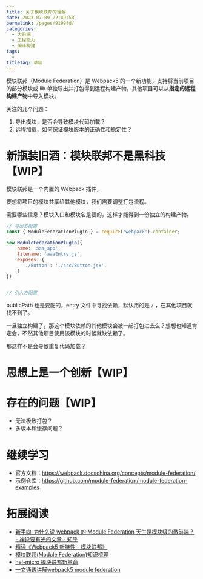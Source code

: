 ```yaml
---
title: 关于模块联邦的理解
date: 2023-07-09 22:49:58
permalink: /pages/9199fd/
categories: 
  - 大前端
  - 工程能力
  - 编译构建
tags: 
  - 
titleTag: 草稿
---
```


模块联邦（Module Federation）是 Webpack5 的一个新功能，支持将当前项目的部分模块或 lib 单独导出并打包得到远程构建产物，其他项目可以从**指定的远程构建产物**中导入模块。

<!-- more -->

关注的几个问题：
1. 导出模块，是否会导致模块代码加载？
2. 远程加载，如何保证模块版本的正确性和稳定性？

# 新瓶装旧酒：模块联邦不是黑科技【WIP】

模块联邦是一个内置的 Webpack 插件，

要想将项目的模块共享给其他模块，我们需要调整打包流程。

需要哪些信息？模块入口和模块名是要的，这样才能得到一份独立的构建产物。
```js
// 导出方配置
const { ModuleFederationPlugin } = require('webpack').container;

new ModuleFederationPlugin({
    name: 'aaa_app',
    filename: 'aaaEntry.js',
    exposes: {
      './Button': './src/Button.jsx',
    }
})


// 引入方配置

```


publicPath 也是要配的，entry 文件中寻找依赖，默认用的是 `/` ，在其他项目就找不到了。


一旦独立构建了，那这个模块依赖的其他模块会被一起打包进去么？想想也知道肯定会，不然其他项目使用该模块的时候就缺依赖了。

那这样不是会导致重复代码加载？



# 思想上是一个创新【WIP】



# 存在的问题【WIP】

- 无法极致打包？
- 多版本和缓存问题？

# 继续学习

- 官方文档：https://webpack.docschina.org/concepts/module-federation/
- 示例仓库：https://github.com/module-federation/module-federation-examples

# 拓展阅读
- [新手向-为什么说 webpack 的 Module Federation 天生是模块级的微前端？ - 神说要有光的文章 - 知乎](https://zhuanlan.zhihu.com/p/614907086)
- [精读《Webpack5 新特性 - 模块联邦》](https://zhuanlan.zhihu.com/p/115403616)
- [模块联邦(Module Federation)知识梳理](https://juejin.cn/post/7198041700563370041)
- [hel-micro 模块联邦新革命](https://juejin.cn/post/7138792768234586148)
- [一文通透讲解webpack5 module federation](https://juejin.cn/post/7048125682861703181)